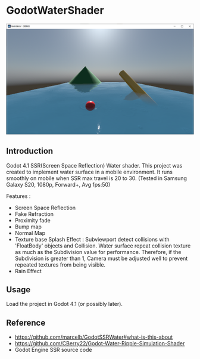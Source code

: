 # GodotWaterShader

![img](./ScreenShot.png)

## Introduction

Godot 4.1 SSR(Screen Space Reflection) Water shader. This project was created to implement water surface in a mobile environment. It runs smoothly on mobile when SSR max travel is 20 to 30. (Tested in Samsung Galaxy S20, 1080p, Forward+, Avg fps:50)

Features :

+ Screen Space Reflection
+ Fake Refraction
+ Proximity fade
+ Bump map
+ Normal Map
+ Texture base Splash Effect : Subviewport detect collisions with 'FloatBody' objects and Collision. Water surface repeat collision texture as much as the Subdivision value for performance. Therefore, if the Subdivision is greater than 1, Camera must be adjusted well to prevent repeated textures from being visible.
+ Rain Effect

## Usage

Load the project in Godot 4.1 (or possibly later).

## Reference
+ https://github.com/marcelb/GodotSSRWater#what-is-this-about
+ https://github.com/CBerry22/Godot-Water-Ripple-Simulation-Shader
+ Godot Engine SSR source code
